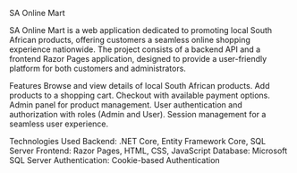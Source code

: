 SA Online Mart

SA Online Mart is a web application dedicated to promoting local South African products, offering customers a seamless online shopping experience nationwide. The project consists of a backend API and a frontend Razor Pages application, designed to provide a user-friendly platform for both customers and administrators.

Features
Browse and view details of local South African products.
Add products to a shopping cart.
Checkout with available payment options.
Admin panel for product management.
User authentication and authorization with roles (Admin and User).
Session management for a seamless user experience.

Technologies Used
Backend: .NET Core, Entity Framework Core, SQL Server
Frontend: Razor Pages, HTML, CSS, JavaScript
Database: Microsoft SQL Server
Authentication: Cookie-based Authentication
